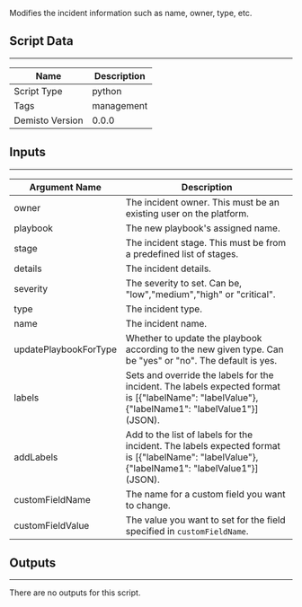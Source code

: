 Modifies the incident information such as name, owner, type, etc.

## Script Data
---

| **Name** | **Description** |
| --- | --- |
| Script Type | python |
| Tags | management |
| Demisto Version | 0.0.0 |

## Inputs
---

| **Argument Name** | **Description** |
| --- | --- |
| owner | The incident owner. This must be an existing user on the platform. |
| playbook | The new playbook's assigned name. |
| stage | The incident stage. This must be from a predefined list of stages. |
| details | The incident details. |
| severity | The severity to set. Can be, "low","medium","high" or "critical". |
| type | The incident type. |
| name | The incident name. |
| updatePlaybookForType | Whether to update the playbook according to the new given type. Can be "yes" or "no". The default is yes. |
| labels | Sets and override the labels for the incident. The labels expected format is [{"labelName": "labelValue"}, {"labelName1": "labelValue1"}] (JSON). |
| addLabels | Add to the list of labels for the incident. The labels expected format is [{"labelName": "labelValue"}, {"labelName1": "labelValue1"}] (JSON). |
| customFieldName | The name for a custom field you want to change. |
| customFieldValue | The value you want to set for the field specified in `customFieldName`. |

## Outputs
---
There are no outputs for this script.
